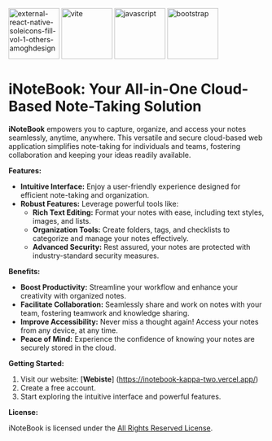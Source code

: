[<img width="100" height="100" src="https://img.icons8.com/external-others-amoghdesign/100/external-react-native-soleicons-fill-vol-1-others-amoghdesign.png" alt="external-react-native-soleicons-fill-vol-1-others-amoghdesign"/>](https://react.dev/)
[<img width="100" height="100" src="https://img.icons8.com/fluency/100/vite.png" alt="vite"/>](https://vitejs.dev/)
[<img width="100" height="100" src="https://img.icons8.com/arcade/100/javascript.png" alt="javascript"/>](https://developer.mozilla.org/en-US/docs/Web/JavaScript)
[<img width="100" height="100" src="https://img.icons8.com/color-glass/100/bootstrap.png" alt="bootstrap"/>](https://getbootstrap.com/)

# iNoteBook: Your All-in-One Cloud-Based Note-Taking Solution

**iNoteBook** empowers you to capture, organize, and access your notes seamlessly, anytime, anywhere. This versatile and secure cloud-based web application simplifies note-taking for individuals and teams, fostering collaboration and keeping your ideas readily available.

**Features:**

* **Intuitive Interface:** Enjoy a user-friendly experience designed for efficient note-taking and organization.
* **Robust Features:** Leverage powerful tools like:
    * **Rich Text Editing:** Format your notes with ease, including text styles, images, and lists.
    * **Organization Tools:** Create folders, tags, and checklists to categorize and manage your notes effectively.
    * **Advanced Security:** Rest assured, your notes are protected with industry-standard security measures.

**Benefits:**

* **Boost Productivity:** Streamline your workflow and enhance your creativity with organized notes.
* **Facilitate Collaboration:** Seamlessly share and work on notes with your team, fostering teamwork and knowledge sharing.
* **Improve Accessibility:** Never miss a thought again! Access your notes from any device, at any time.
* **Peace of Mind:**  Experience the confidence of knowing your notes are securely stored in the cloud.

**Getting Started:**

1. Visit our website: [**Webiste**] (https://inotebook-kappa-two.vercel.app/)
2. Create a free account.
3. Start exploring the intuitive interface and powerful features.

**License:**

iNoteBook is licensed under the [All Rights Reserved License](LISENCE).

